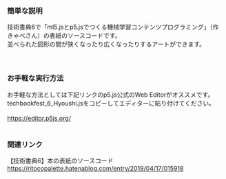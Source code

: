 ### 簡単な説明
技術書典6で「ml5.jsとp5.jsでつくる機械学習コンテンツプログラミング」（作 きゃべさん）の表紙のソースコードです。<br />
並べられた図形の間が狭くなったり広くなったりするアートができます。<br />
<br />
<br />
### お手軽な実行方法
お手軽な方法としては下記リンクのp5.js公式のWeb Editorがオススメです。<br />
techbookfest_6_Hyoushi.jsをコピーしてエディターに貼り付けてください。<br />
<br />
https://editor.p5js.org/
<br />
<br />
### 関連リンク
【技術書典6】本の表紙のソースコード<br />
https://ritocopalette.hatenablog.com/entry/2019/04/17/015918
